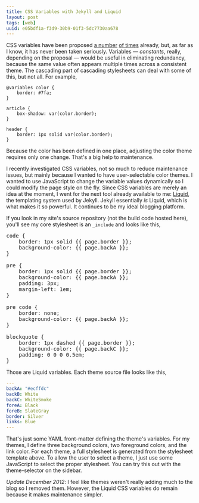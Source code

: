 ```yaml
---
title: CSS Variables with Jekyll and Liquid
layout: post
tags: [web]
uuid: e05bdf1a-f3d9-30b9-01f3-5dc7730aa678
---
```


CSS variables have been proposed
[a number](http://oocss.org/spec/css-variables.html)
[of times](http://disruptive-innovations.com/zoo/cssvariables/)
already, but, as far as I know, it has never been taken
seriously. Variables — *constants*, really, depending on the proposal
— would be useful in eliminating redundancy, because the same value
often appears multiple times across a consistent theme. The cascading
part of cascading stylesheets can deal with some of this, but not
all. For example,

    @variables color {
        border: #7fa;
    }

    article {
        box-shadow: var(color.border);
    }

    header {
        border: 1px solid var(color.border);
    }

Because the color has been defined in one place, adjusting the color
theme requires only one change. That's a big help to maintenance.

I recently investigated CSS variables, not so much to reduce
maintenance issues, but mainly because I wanted to have
user-selectable color themes. I wanted to use JavaScript to change the
variable values dynamically so I could modify the page style on the
fly. Since CSS variables are merely an idea at the moment, I went for
the next tool already available to me:
[Liquid](http://liquidmarkup.org/), the templating system used by
Jekyll. Jekyll essentially *is* Liquid, which is what makes it so
powerful. It continues to be my ideal blogging platform.

If you look in my site's source repository (not the build code hosted
here), you'll see my core stylesheet is an `_include` and looks like
this,

<pre>
code {
    border: 1px solid &#123;{ page.border }};
    background-color: &#123;{ page.backA }};
}

pre {
    border: 1px solid &#123;{ page.border }};
    background-color: &#123;{ page.backA }};
    padding: 3px;
    margin-left: 1em;
}

pre code {
    border: none;
    background-color: &#123;{ page.backA }};
}

blockquote {
    border: 1px dashed &#123;{ page.border }};
    background-color: &#123;{ page.backC }};
    padding: 0 0 0 0.5em;
}
</pre>

Those are Liquid variables. Each theme source file looks like this,

~~~yaml
---
backA: "#ecffdc"
backB: White
backC: WhiteSmoke
foreA: Black
foreB: SlateGray
border: Silver
links: Blue
---
~~~

That's just some YAML front-matter defining the theme's variables. For
my themes, I define three background colors, two foreground colors,
and the link color. For each theme, a full stylesheet is generated
from the stylesheet template above. To allow the user to select a
theme, I just use some JavaScript to select the proper stylesheet. You
can try this out with the theme-selector on the sidebar.

*Update December 2012*: I feel like themes weren't really adding much
to the blog so I removed them. However, the Liquid CSS variables do
remain because it makes maintenance simpler.

